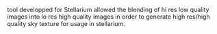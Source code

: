tool developped for Stellarium
allowed the blending of hi res low quality images into lo res high quality images
 in order to generate high res/high quality sky texture for usage in stellarium.